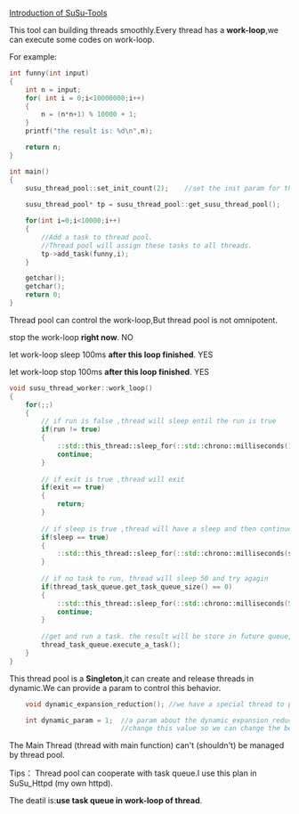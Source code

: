 [Introduction of SuSu-Tools](../README.md)

This tool can building threads smoothly.Every thread has a **work-loop**,we can execute some codes on work-loop.

For example:

```cpp
int funny(int input)
{
	int n = input;
	for( int i = 0;i<10000000;i++)
	{
		n = (n*n+1) % 10000 + 1;
	}
	printf("the result is: %d\n",n);

	return n;
}

int main()
{
	susu_thread_pool::set_init_count(2);    //set the init param for thread pool
	
    susu_thread_pool* tp = susu_thread_pool::get_susu_thread_pool();    //build the thread pool,so we have 2 threads now.

    for(int i=0;i<10000;i++)
	{
        //Add a task to thread pool.
        //Thread pool will assign these tasks to all threads.
		tp->add_task(funny,i);
	}

    getchar();
    getchar();   
	return 0;
}

```

Thread pool can control the work-loop,But thread pool is not omnipotent.

stop the work-loop **right now**.   NO

let work-loop sleep 100ms **after this loop finished**.     YES

let work-loop stop 100ms **after this loop finished**.     YES

```cpp
void susu_thread_worker::work_loop()
{
	for(;;)
	{
		// if run is false ,thread will sleep entil the run is true
		if(run != true)
		{
			::std::this_thread::sleep_for(::std::chrono::milliseconds(1000));
			continue;
		}
		
		// if exit is true ,thread will exit
		if(exit == true)
		{
			return;
		}
		
		// if sleep is true ,thread will have a sleep and then continue
		if(sleep == true)
		{
			::std::this_thread::sleep_for(::std::chrono::milliseconds(sleep_millions));
		}
		
		// if no task to run, thread will sleep 50 and try agagin
		if(thread_task_queue.get_task_queue_size() == 0)
		{
			::std::this_thread::sleep_for(::std::chrono::milliseconds(50));
			continue;
		}
		
		//get and run a task. the result will be store in future queue,so some another object can get this result by future
		thread_task_queue.execute_a_task();
	}
}
```

This thread pool is a **Singleton**,it can create and release threads in dynamic.We can provide a param to control this behavior.

```cpp
    void dynamic_expansion_reduction(); //we have a special thread to process the dynamic change of thread count.

    int dynamic_param = 1;  //a param about the dynamic_expansion_reduction,if this param is 0,then Thread will not change the thread count;
                            //change this value so we can change the behavior of thread pool.
```

The Main Thread (thread with main function) can't (shouldn't) be managed by thread pool.

Tips：
Thread pool can cooperate with task queue.I use this plan in SuSu_Httpd (my own httpd).

The deatil is:**use task queue in work-loop of thread**.